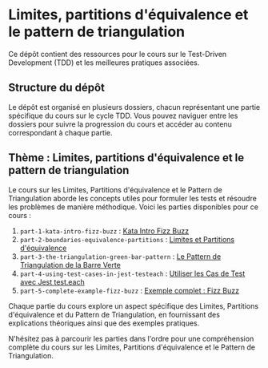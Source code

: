 # Limites, partitions d'équivalence et le pattern de triangulation

Ce dépôt contient des ressources pour le cours sur le Test-Driven Development (TDD) et les meilleures pratiques associées.

## Structure du dépôt

Le dépôt est organisé en plusieurs dossiers, chacun représentant une partie spécifique du cours sur le cycle TDD. Vous pouvez naviguer entre les dossiers pour suivre la progression du cours et accéder au contenu correspondant à chaque partie.

## Thème : Limites, partitions d'équivalence et le pattern de triangulation

Le cours sur les Limites, Partitions d'équivalence et le Pattern de Triangulation aborde les concepts utiles pour formuler les tests et résoudre les problèmes de manière méthodique. Voici les parties disponibles pour ce cours :

1. `part-1-kata-intro-fizz-buzz` : [Kata Intro Fizz Buzz](part-1-kata-intro-fizz-buzz/README.md)
2. `part-2-boundaries-equivalence-partitions` : [Limites et Partitions d'équivalence](part-2-boundaries-equivalence-partitions/README.md)
3. `part-3-the-triangulation-green-bar-pattern` : [Le Pattern de Triangulation de la Barre Verte](part-3-the-triangulation-green-bar-pattern/README.md)
4. `part-4-using-test-cases-in-jest-testeach` : [Utiliser les Cas de Test avec Jest test.each](part-4-using-test-cases-in-jest-testeach/README.md)
6. `part-5-complete-example-fizz-buzz` : [Exemple complet : Fizz Buzz](part-5-complete-example-fizz-buzz/README.md)

Chaque partie du cours explore un aspect spécifique des Limites, Partitions d'équivalence et du Pattern de Triangulation, en fournissant des explications théoriques ainsi que des exemples pratiques.

N'hésitez pas à parcourir les parties dans l'ordre pour une compréhension complète du cours sur les Limites, Partitions d'équivalence et le Pattern de Triangulation.